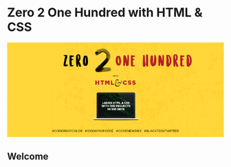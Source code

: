 # Zero 2 One Hundred with HTML &amp; CSS

![cover](utils/i/COC_cover.png "Coders of Color")
## Welcome


